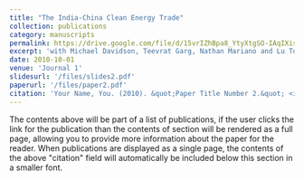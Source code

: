 ```yaml
---
title: "The India-China Clean Energy Trade"
collection: publications
category: manuscripts
permalink: https://drive.google.com/file/d/15vrIZhBpa8_YtyXtgSO-IAqIXisQBCEv/view
excerpt: 'with Michael Davidson, Teevrat Garg, Nathan Mariano and Lu Tong.'
date: 2010-10-01
venue: 'Journal 1'
slidesurl: '/files/slides2.pdf'
paperurl: '/files/paper2.pdf'
citation: 'Your Name, You. (2010). &quot;Paper Title Number 2.&quot; <i>Journal 1</i>. 1(2).'
---
```


The contents above will be part of a list of publications, if the user clicks the link for the publication than the contents of section will be rendered as a full page, allowing you to provide more information about the paper for the reader. When publications are displayed as a single page, the contents of the above "citation" field will automatically be included below this section in a smaller font.
